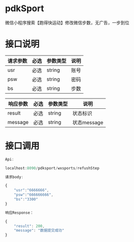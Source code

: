 # pdkSport
微信小程序搜索【跑得快运动】修改微信步数，无广告，一步到位

# 接口说明
|请求参数|	必选|	参数类型|	说明|
|---|---|---|---|
|usr|	必选|	string |	账号|
|psw|	必选|	string |	密码|
|bs|	必选|	string |	步数|

|响应参数|	必选|	参数类型|	说明|
|---|---|---|---|
|result|	必选|	string |	状态标识|
|message|	必选|	string |	状态message|



# 接口调用

```javascript
Api:

localhost:8090/pdksport/wxsports/refushStep

请求body:

{
    "usr":"6666666",
    "psw":"666666666",
    "bs":"3300"
}

响应Response：

{
    "result": 200,
    "message": "数据提交成功"
}
```
